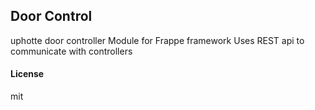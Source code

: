## Door Control

uphotte door controller
Module for Frappe framework
Uses REST api to communicate with controllers

#### License

mit
